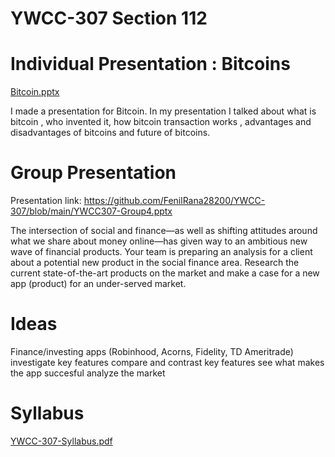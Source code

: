 # YWCC-307 Section 112

# Individual Presentation : Bitcoins


[Bitcoin.pptx](https://github.com/FenilRana28200/YWCC-307/files/8366845/Bitcoin.pptx)


I made a presentation for Bitcoin. In my presentation I talked about what is bitcoin , who invented it, how bitcoin transaction works , advantages and disadvantages of bitcoins and future of bitcoins.  

# Group Presentation

Presentation link:  https://github.com/FenilRana28200/YWCC-307/blob/main/YWCC307-Group4.pptx

The intersection of social and finance—as well as shifting attitudes around what we share about money online—has given way to an ambitious new wave of financial products. Your team is preparing an analysis for a client about a potential new product in the social finance area. Research the current state-of-the-art products on the market and make a case for a new app (product) for an under-served market.

# Ideas 
Finance/investing apps (Robinhood, Acorns, Fidelity, TD Ameritrade) investigate key features compare and contrast key features see what makes the app succesful analyze the market

# Syllabus 


[YWCC-307-Syllabus.pdf](https://github.com/FenilRana28200/YWCC-307/files/8366853/YWCC-307-Syllabus.pdf)
